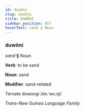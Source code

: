 ```yaml
---
id: duwöni
slug: duwöni
title: DUWÖNİ
sidebar_position: 457
hoverText: sand § Noun
---
```


### duwöni

*sand* **§** Noun

**Verb**: to be sand

**Noun**: sand

**Modifier**: sand-related

Ternate dowongi /do.ˈwo.ŋi/

*Trans-New Guinea Language Family*